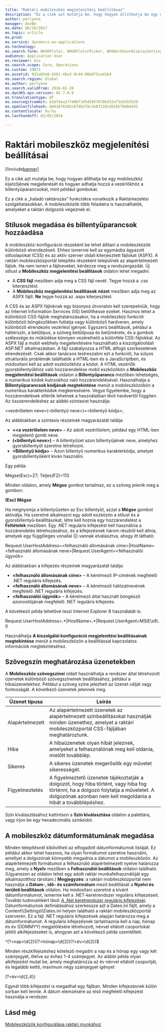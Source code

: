 ```yaml
---
title: "Raktári mobileszköz megjelenítési beállításai"
description: "Ez a cikk azt mutatja be, hogy hogyan állíthatja be egy mobileszköz kijelzőjének megjelenését és hogyan adhatja hozzá a vezérlőkhöz a billentyűparancsokat, mint például gombokat."
author: perlynne
manager: AnnBe
ms.date: 06/20/2017
ms.topic: article
ms.prod: 
ms.service: dynamics-ax-applications
ms.technology: 
ms.search.form: WHSRFColor, WHSRFColorPicker, WHSWorkUserDisplaySettings
audience: Application User
ms.reviewer: bis
ms.search.scope: Core, Operations
ms.custom: 29071
ms.assetid: 931a02e8-b561-45e3-9c44-06b875ced1b4
ms.search.region: Global
ms.author: perlynne
ms.search.validFrom: 2016-02-28
ms.dyn365.ops.version: AX 7.0.0
ms.translationtype: HT
ms.sourcegitcommit: b16f4ea27f406f3d5d5957670bd32a73d2d55529
ms.openlocfilehash: bb616f8102c67db3f8c3e872101d61657b6b64d1
ms.contentlocale: hu-hu
ms.lasthandoff: 02/05/2018

---
```


# <a name="warehouse-mobile-device-display-settings"></a>Raktári mobileszköz megjelenítési beállításai

[!include[banner](../includes/banner.md)]


Ez a cikk azt mutatja be, hogy hogyan állíthatja be egy mobileszköz kijelzőjének megjelenését és hogyan adhatja hozzá a vezérlőkhöz a billentyűparancsokat, mint például gombokat. 

Ez a cikk a „haladó raktározás” funkciókra vonatkozik a Raktárkezelési szolgáltatásokban. A mobileszközök több feladatra is használhatók, amelyeket a raktári dolgozók végeznek el.

## <a name="specify-styles-and-map-keyboard-shortcuts"></a>Stílusok megadása és billentyűparancsok hozzáadása
A mobileszköz-konfiguráció részeként be lehet állítani a mobileszközök különböző elrendezéseit. Ehhez ismernie kell az egymásba ágyazott stíluslapokat (CSS) és az aktív szerver oldali kiterjesztett fájlokat (ASPX). A raktári mobileszközportál telepítés részeként települnek az alapértelmezett fájlok. Ha nem ismeri a fájlneveket, kérdezze meg a rendszergazdát. Új stílust a **Mobileszköz megjelenítési beállítások** oldalon lehet megadni:

-    A **CSS fájl** mezőben adja meg a CSS fájl nevét. Tegye hozzá a .css kiterjesztést.
-   A **Mobileszköz megjelenítési beállítások nézet** mezőben adja meg az ASPX fájlt. **Ne** tegye hozzá az .aspx kiterjesztést.

A CSS és az ASPX fájloknak egy bizonyos útvonalon kell szerepelniük, hogy az Internet Information Services (IIS) betölthesse ezeket. Hasznos lehet a különböző CSS-fájlok meghatározásakor, ha a mobileszköz funkciót különböző böngészőkben futtatja vagy különböző hardveren, amely különböző elrendezés vezérlést igényel. Egyszerű beállítások, például a háttérszín, a betűtípus, a szöveg betűtípusa és betűmérete, és a gombok szélessége és működése könnyen vezérelhető a különféle CSS-fájlokkal. Az ASPX fájl a mobil webhely megjelenítésére használható a kiszolgálóoldali ASP.NET alkalmazásban. A fájl szabályozza a HTML átfogó szerkezetének elrendezését. Csak akkor tanácsos testreszabni ezt a funkciót, ha súlyos strukturális problémák találhatók a HTML-ben és a JavaScriptben, és módosítani kell az adott eszközökhöz a kódot. A HTML vezérlők gyorsbillentyűkhöz való hozzárendelése mobil eszközökön a **Mobileszköz megjelenítési beállítások** oldalon a **Billentyűparancs** mezőben lehetséges, a numerikus kódok kulcsokhoz való hozzárendelésével. Használhatja a **Billentyűparancsok kódjának megtekintése** menüt a mobileszközökön a numerikus karakterkódok megkeresésére. Vegye figyelembe, hogy a hozzárendelések eltérők lehetnek a használatban lévő hardvertől függően. Az összerendeléshez az alábbi szintaxist használja:

&lt;vezérlőelem neve&gt;(&lt;billentyű neve&gt;)=&lt;billentyű kódja&gt;;

Az alábbiakban a szintaxis részeinek magyarázatát találja:

-   **&lt;<a vezérlőelem neve&gt;** – Az adott vezérlőelem, például egy HTML-ben megjelenő gomb neve.
-   **(&lt;billentyű neve&gt;)** – A billentyűzet azon billentyűjének neve, amelyhez gyorsbillentyűt szeretne létrehozni.
-   **&lt;Billentyű kódja&gt;** – Azon billentyű numerikus karakterkódja, amelyet gyorsbillentyűként kíván használni.

Egy példa:

Mégse(Esc)=27; Teljes(F2)=113

Minden oldalon, amely **Mégse** gombot tartalmaz, ez a szöveg jelenik meg a gombon:

**(Esc) Mégse**

Ha megnyomja a billentyűzeten az Esc billentyűt, azzal a **Mégse** gombot aktiválja. Ha szeretné alkalmazni egy adott eszközön a stílust és a gyorsbillentyű-beállításokat, létre kell hoznia egy hozzárendelést a **Feltételek** mezőben. Egy .NET reguláris kifejezést kell használnia a hozzárendelés létrehozásához, és a kifejezésnek három részből kell állnia, amelyek egy függőleges vonallal (|) vannak elválasztva, ahogy itt látható:

Request.UserHostAddress=&lt;felhasználó állomásának címe&gt;|HostName=&lt;felhasználó állomásának neve&gt;|Request.UserAgent=&lt;felhasználói ügynök&gt;

Az alábbiakban a kifejezés részeinek magyarázatát találja:

-   **&lt;felhasználó állomásának címe&gt;** – A kérelmező IP-címének megfelelő .NET reguláris kifejezés.
-   **&lt;felhasználó állomásának neve&gt;** – A kérelmező hálózatnevének megfelelő .NET reguláris kifejezés.
-   **&lt;felhasználói ügynök&gt;** – A kérelmező által használt böngésző azonosítójának megfelelő .NET reguláris kifejezés.

A következő példa lehetővé teszi Internet Explorer 8 használatát is:

Request.UserHostAddress=.\*|HostName=.\*|Request.UserAgent=MSIE\\s8\\.0

Használhatja **A kiszolgálói konfiguráció megjelenítési beállításainak megtekintése** menüt a mobileszközön a beállítással kapcsolatos információk megtekintéséhez.

## <a name="define-text-colors-for-messages"></a>Szövegszín meghatározása üzenetekben
A **Mobileszköz szövegszínei** oldalt használhatja a rendszer által létrehozott üzenetek különböző szövegszíneinek beállításához, például a hibaüzenetekhez. Például a szöveg színe jelezheti az üzenet célját vagy fontosságát. A következő üzenetek jelennek meg.

| Üzenet típusa | Leírás                                                                                                                                                                            |
|--------------|----------------------------------------------------------------------------------------------------------------------------------------------------------------------------------------|
| Alapértelmezett      | Az alapértelmezett üzenetek az alapértelmezett színbeállításokat használják minden üzenethez, amelyet a raktári mobileszközportál CSS-fájljában meghatároztunk.                                                   |
| Hiba        | A hibaüzenetek olyan hibát jeleznek, amelyeket a felhasználónak meg kell oldania, mielőtt továbblép.                                                                                             |
| Sikeres      | A sikeres üzenetek megerősítik egy művelet sikerességét.                                                                                                                                |
| Figyelmeztetés      | A figyelmeztető üzenetek tájékoztatják a dolgozót, hogy hiba történt, vagy hiba fog történni, ha a dolgozó folytatja a műveletet. A dolgozónak azonban nem kell megoldania a hibát a továbblépéshez. |

Szín kiválasztásához kattintson a **Szín kiválasztása** oldalon a palettára, vagy írjon be egy hexadecimális színkódot.

## <a name="define-the-date-format-to-use-on-mobile-devices"></a>A mobileszköz dátumformátumának megadása
Minden telepítésnél kibővítheti az elfogadott dátumformátumok listáját. Ez például akkor lehet hasznos, ha olyan formátumot szeretne használni, amellyel a dolgozónak könnyebb megadnia a dátumot a mobileszközön. Az alapértelmezett formátumot a felhasználó alapértelmezett nyelve határozza meg, amely a **Nyelv** mezőben a **Felhasználói beállítások** oldalon található. (Ugyanezen az oldalon lehet egy adott raktár munkafelhasználóját egy alkalmazotthoz társítani.) **Megjegyzés**: a raktári mobileszközportál nem használja a **Dátum-, idő- és számformátum** mező beállítását a **Nyelvi és területi beállítások** oldalon. Ha módosítani szeretné a kívánt dátumformátumot, ismernie kell a .NET-keretrendszer reguláris kifejezéseit. További tudnivalókért lásd: [A .Net keretrendszer reguláris kifejezései](http://go.microsoft.com/fwlink/?LinkId=391260). Dátumformátumok definiálásához szerkessze azt a Dates.ini fájlt, amely a Content\\\Settings\\\Dates.ini helyen található a raktári mobileszközportál szerverén. Ez a fájl .NET reguláris kifejezések alapján határozza meg a dátumformátumot. A reguláris kifejezésnek tartalmaznia kell a nap, hónap és év (DDMMYY) megjelölésére létrehozott, névvel ellátott csoportokat jelölő alkifejezéseket is, ahogyan azt a következő példa szemlélteti:

^(?&lt;nap&gt;\\d{2})(?&lt;hónap&gt;\\d{2})(?&lt;év&gt;\\d{2})$

Minden részkifejezéshez kötelező megadni a nap és a hónap egy vagy két számjegyét, illetve az évhez 1-4 számjegyet. Az alábbi példa olyan alkifejezést mutat be, amely meghatározza az év névvel ellátott csoportját, és legalább kettő, maximum négy számjegyet igényel:

(?&lt;év&gt;\\d{2,4})

Egynél több kifejezést is megadhat egy fájlban. Minden kifejezésnek külön sorban kell lennie. A dátum elemzésére az első megfelelő kifejezést használja a rendszer.

<a name="see-also"></a>Lásd még
--------

[Mobileszközök konfigurálása raktári munkához](configure-mobile-devices-warehouse.md)




